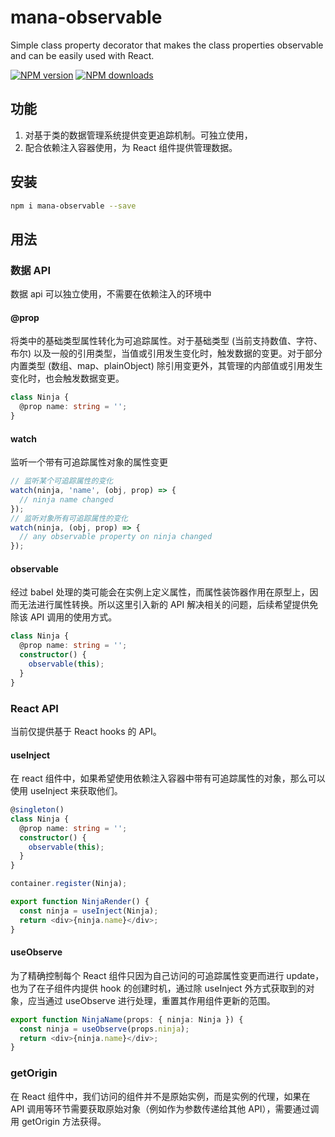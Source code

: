 # mana-observable

Simple class property decorator that makes the class properties observable and can be easily used with React.

[![NPM version](https://img.shields.io/npm/v/mana-observable.svg?style=flat)](https://npmjs.org/package/mana-observable) [![NPM downloads](https://img.shields.io/npm/dm/mana-observable.svg?style=flat)](https://npmjs.org/package/mana-observable)

## 功能

1. 对基于类的数据管理系统提供变更追踪机制。可独立使用，
2. 配合依赖注入容器使用，为 React 组件提供管理数据。

## 安装

```bash
npm i mana-observable --save
```

## 用法

### 数据 API

数据 api 可以独立使用，不需要在依赖注入的环境中

#### @prop

将类中的基础类型属性转化为可追踪属性。对于基础类型 (当前支持数值、字符、布尔) 以及一般的引用类型，当值或引用发生变化时，触发数据的变更。对于部分内置类型 (数组、map、plainObject) 除引用变更外，其管理的内部值或引用发生变化时，也会触发数据变更。

```typescript
class Ninja {
  @prop name: string = '';
}
```

#### watch

监听一个带有可追踪属性对象的属性变更

```typescript
// 监听某个可追踪属性的变化
watch(ninja, 'name', (obj, prop) => {
  // ninja name changed
});
// 监听对象所有可追踪属性的变化
watch(ninja, (obj, prop) => {
  // any observable property on ninja changed
});
```

#### observable

经过 babel 处理的类可能会在实例上定义属性，而属性装饰器作用在原型上，因而无法进行属性转换。所以这里引入新的 API 解决相关的问题，后续希望提供免除该 API 调用的使用方式。

```typescript
class Ninja {
  @prop name: string = '';
  constructor() {
    observable(this);
  }
}
```

### React API

当前仅提供基于 React hooks 的 API。

#### useInject

在 react 组件中，如果希望使用依赖注入容器中带有可追踪属性的对象，那么可以使用 useInject 来获取他们。

```typescript
@singleton()
class Ninja {
  @prop name: string = '';
  constructor() {
    observable(this);
  }
}

container.register(Ninja);

export function NinjaRender() {
  const ninja = useInject(Ninja);
  return <div>{ninja.name}</div>;
}
```

#### useObserve

为了精确控制每个 React 组件只因为自己访问的可追踪属性变更而进行 update，也为了在子组件内提供 hook 的创建时机，通过除 useInject 外方式获取到的对象，应当通过 useObserve 进行处理，重置其作用组件更新的范围。

```typescript
export function NinjaName(props: { ninja: Ninja }) {
  const ninja = useObserve(props.ninja);
  return <div>{ninja.name}</div>;
}
```

### getOrigin

在 React 组件中，我们访问的组件并不是原始实例，而是实例的代理，如果在 API 调用等环节需要获取原始对象（例如作为参数传递给其他 API），需要通过调用 getOrigin 方法获得。
